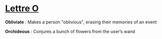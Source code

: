 # [Lettre O](/)

**Obliviate** : Makes a person "oblivious", erasing their memories of an event

**Orchideous** : Conjures a bunch of flowers from the user’s wand

